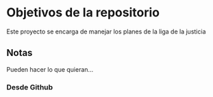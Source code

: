 # Objetivos de la repositorio

Este proyecto se encarga de manejar los planes de la liga de la justicia


## Notas
Pueden hacer lo que quieran...

### Desde Github
